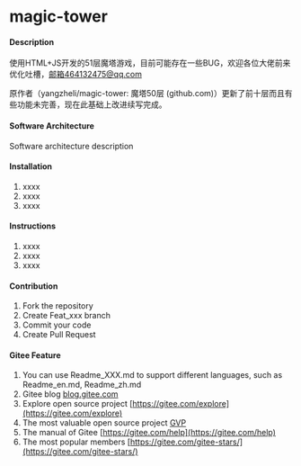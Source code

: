 # magic-tower

#### Description
使用HTML+JS开发的51层魔塔游戏，目前可能存在一些BUG，欢迎各位大佬前来优化吐槽，邮箱464132475@qq.com

原作者（yangzheli/magic-tower: 魔塔50层 (github.com)）更新了前十层而且有些功能未完善，现在此基础上改进续写完成。

#### Software Architecture
Software architecture description

#### Installation

1.  xxxx
2.  xxxx
3.  xxxx

#### Instructions

1.  xxxx
2.  xxxx
3.  xxxx

#### Contribution

1.  Fork the repository
2.  Create Feat_xxx branch
3.  Commit your code
4.  Create Pull Request


#### Gitee Feature

1.  You can use Readme\_XXX.md to support different languages, such as Readme\_en.md, Readme\_zh.md
2.  Gitee blog [blog.gitee.com](https://blog.gitee.com)
3.  Explore open source project [https://gitee.com/explore](https://gitee.com/explore)
4.  The most valuable open source project [GVP](https://gitee.com/gvp)
5.  The manual of Gitee [https://gitee.com/help](https://gitee.com/help)
6.  The most popular members  [https://gitee.com/gitee-stars/](https://gitee.com/gitee-stars/)
